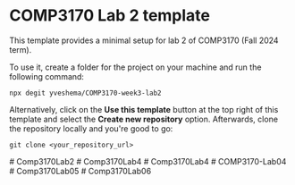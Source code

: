 # COMP3170 Lab 2 template

This template provides a minimal setup for lab 2 of COMP3170 (Fall 2024 term).

To use it, create a folder for the project on your machine and run the following command:

```
npx degit yveshema/COMP3170-week3-lab2
```

Alternatively, click on the **Use this template** button at the top right of this template and select the **Create new repository** option.
Afterwards, clone the repository locally and you're good to go:

```
git clone <your_repository_url>
```
#   C o m p 3 1 7 0 L a b 2  
 #   C o m p 3 1 7 0 L a b 4  
 #   C o m p 3 1 7 0 L a b 4  
 #   C O M P 3 1 7 0 - L a b 0 4  
 #   C o m p 3 1 7 0 L a b 0 5  
 # Comp3170Lab06
